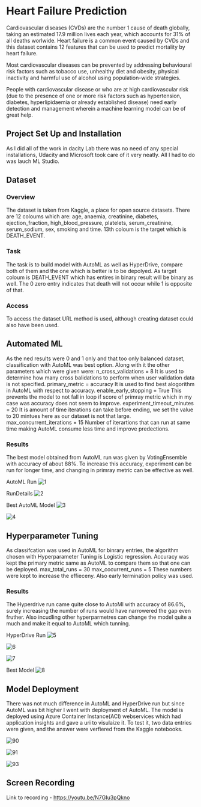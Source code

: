 

# Heart Failure Prediction

Cardiovascular diseases (CVDs) are the number 1 cause of death globally, taking an estimated 17.9 million lives each year, which accounts for 31% of all deaths worlwide.
Heart failure is a common event caused by CVDs and this dataset contains 12 features that can be used to predict mortality by heart failure.

Most cardiovascular diseases can be prevented by addressing behavioural risk factors such as tobacco use, unhealthy diet and obesity, physical inactivity and harmful use of alcohol using population-wide strategies.

People with cardiovascular disease or who are at high cardiovascular risk (due to the presence of one or more risk factors such as hypertension, diabetes, hyperlipidaemia or already established disease) need early detection and management wherein a machine learning model can be of great help.


## Project Set Up and Installation
As I did all of the work in dacity Lab there was no need of any special installations, Udacity and Microsoft took care of it very neatly. All I had to do was lauch ML Studio. 

## Dataset

### Overview
The dataset is taken from Kaggle, a place for open source datasets. There are 12 coloums which are: age, anaemia, creatinine, diabetes, ejection_fraction, high_blood_pressure, platelets, serum_creatinine, serum_sodium, sex, smoking and time. 13th coloum is the target which is DEATH_EVENT. 

### Task
The task is to build model with AutoML as well as HyperDrive, compare both of them and the one which is better is to be depolyed. As target coloum is DEATH_EVENT which has entires in binary result will be binary as well. The 0 zero entry indicates that death will not occur while 1 is opposite of that. 

### Access
To access the dataset URL method is used, although creating dataset could also have been used. 

## Automated ML
As the ned results were 0 and 1 only and that too only balanced dataset, classification with AutoML was best option. Along with it the other parameters which were given were:
n_cross_validations = 8
It is used to determine how many cross balidations to perform when user validation data is not specified. 
primary_metric = accuracy
It is used to find best alogorithm in AutoML with respect to accuracy.
enable_early_stopping = True
This prevents the model to not fall in loop if score of primray metric which in my case was accuracy does not seem to improve. 
experiment_timeout_minutes = 20
It is amount of time iterations can take before ending, we set the value to 20 mintues here as our dataset is not that large. 
max_concurrent_iterations = 15
Number of iterartions that can run at same time making AutoML consume less time and improve predections.

### Results
The best model obtained from AutoML run was given by VotingEnsemble with accuracy of about 88%. 
To increase this accuracy, experiment can be run for longer time, and changing in primray metric can be effective as well.

AutoML Run
![1](https://user-images.githubusercontent.com/34343621/115318245-02911f00-a19b-11eb-83b7-3bddce68bea7.png)

RunDetails
![2](https://user-images.githubusercontent.com/34343621/115318247-03c24c00-a19b-11eb-8bd1-6a8f363e00d0.png)

Best AutoML Model
![3](https://user-images.githubusercontent.com/34343621/115318248-045ae280-a19b-11eb-88df-def90e38f842.png)

![4](https://user-images.githubusercontent.com/34343621/115318249-04f37900-a19b-11eb-88cf-df660affa4ed.png)


## Hyperparameter Tuning
As classifcation was used in AutoML for binrary entries, the algorithm chosen with Hyperparameter Tuning is Logistic regression. 
Accuracy was kept the primary metric same as AutoML to compare them so that one can be deployed. 
max_total_runs = 30
max_cocurrent_runs = 5
These numbers were kept to increase the effieceny. Also early termination policy was used. 

### Results
The Hyperdrive run came quite close to AutoMl with accuracy of 86.6%, surely increasing the number of runs would have narrowered the gap even fruther. Also incudling other hyperparmetres can change the model quite a much and make it equal to AutoML which tunning. 

HyperDrive Run
![5](https://user-images.githubusercontent.com/34343621/115319218-ee4e2180-a19c-11eb-8c88-435dfdbf5c6b.png)

![6](https://user-images.githubusercontent.com/34343621/115319220-ef7f4e80-a19c-11eb-868c-760503b5b43b.png)

![7](https://user-images.githubusercontent.com/34343621/115319221-f017e500-a19c-11eb-814e-fe53078be6d3.png)

Best Model 
![8](https://user-images.githubusercontent.com/34343621/115319224-f017e500-a19c-11eb-8f2c-e216dba83a65.png)


## Model Deployment
There was not much difference in AutoML and HyperDrive run but since AutoML was bit higher I went with deployment of AutoML. The model is deployed using Azure Container Instance(ACI) webservices which had application insights and gave a uri to visulaize it. 
To test it, two data entries were given, and the answer were verfiered from the Kaggle notebooks. 

![90](https://user-images.githubusercontent.com/34343621/115319531-a5e33380-a19d-11eb-91f7-bd4f825b29a4.png)

![91](https://user-images.githubusercontent.com/34343621/115319537-a7146080-a19d-11eb-86df-ac338631ddaa.png)

![93](https://user-images.githubusercontent.com/34343621/115319540-a7acf700-a19d-11eb-837c-ae446fce365a.png)

## Screen Recording
Link to recording - https://youtu.be/N7GIu3pQkno


